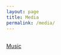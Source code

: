 ```yaml
---
layout: page
title: Media
permalink: /media/
---
```

<br>
<a href="https://myluc2000.github.io/music/">Music</a>
